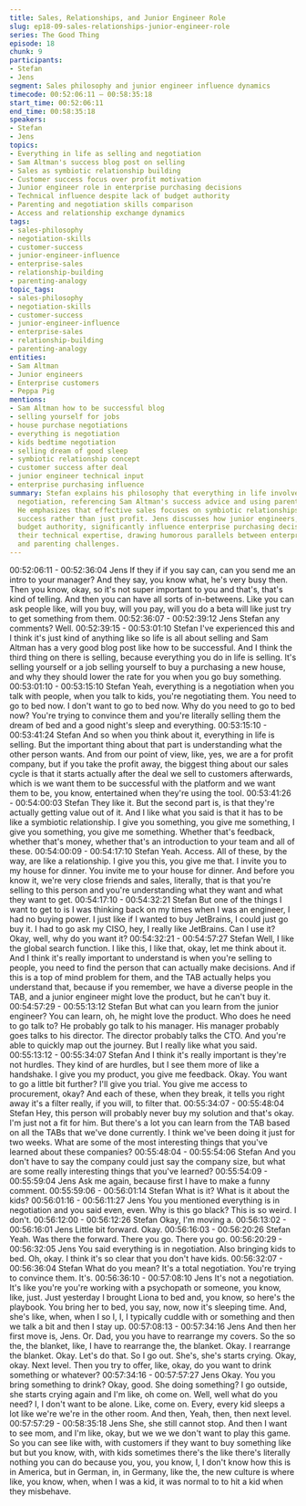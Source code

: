 ```yaml
---
title: Sales, Relationships, and Junior Engineer Role
slug: ep18-09-sales-relationships-junior-engineer-role
series: The Good Thing
episode: 18
chunk: 9
participants:
- Stefan
- Jens
segment: Sales philosophy and junior engineer influence dynamics
timecode: 00:52:06:11 – 00:58:35:18
start_time: 00:52:06:11
end_time: 00:58:35:18
speakers:
- Stefan
- Jens
topics:
- Everything in life as selling and negotiation
- Sam Altman's success blog post on selling
- Sales as symbiotic relationship building
- Customer success focus over profit motivation
- Junior engineer role in enterprise purchasing decisions
- Technical influence despite lack of budget authority
- Parenting and negotiation skills comparison
- Access and relationship exchange dynamics
tags:
- sales-philosophy
- negotiation-skills
- customer-success
- junior-engineer-influence
- enterprise-sales
- relationship-building
- parenting-analogy
topic_tags:
- sales-philosophy
- negotiation-skills
- customer-success
- junior-engineer-influence
- enterprise-sales
- relationship-building
- parenting-analogy
entities:
- Sam Altman
- Junior engineers
- Enterprise customers
- Peppa Pig
mentions:
- Sam Altman how to be successful blog
- selling yourself for jobs
- house purchase negotiations
- everything is negotiation
- kids bedtime negotiation
- selling dream of good sleep
- symbiotic relationship concept
- customer success after deal
- junior engineer technical input
- enterprise purchasing influence
summary: Stefan explains his philosophy that everything in life involves selling and
  negotiation, referencing Sam Altman's success advice and using parenting examples.
  He emphasizes that effective sales focuses on symbiotic relationships and customer
  success rather than just profit. Jens discusses how junior engineers, despite lacking
  budget authority, significantly influence enterprise purchasing decisions through
  their technical expertise, drawing humorous parallels between enterprise negotiations
  and parenting challenges.
---
```


00:52:06:11 - 00:52:36:04
Jens
If they if if you say can, can you send me an intro to your manager? And they say, you know
what, he's very busy then. Then you know, okay, so it's not super important to you and that's,
that's kind of telling. And then you can have all sorts of in-betweens. Like you can ask people
like, will you buy, will you pay, will you do a beta will like just try to get something from them.
00:52:36:07 - 00:52:39:12
Jens
Stefan any comments? Well.
00:52:39:15 - 00:53:01:10
Stefan
I've experienced this and I think it's just kind of anything like so life is all about selling and Sam
Altman has a very good blog post like how to be successful. And I think the third thing on there
is selling, because everything you do in life is selling. It's selling yourself or a job selling yourself
to buy a purchasing a new house, and why they should lower the rate for you when you go buy
something.
00:53:01:10 - 00:53:15:10
Stefan
Yeah, everything is a negotiation when you talk with people, when you talk to kids, you're
negotiating them. You need to go to bed now. I don't want to go to bed now. Why do you need to
go to bed now? You're trying to convince them and you're literally selling them the dream of bed
and a good night's sleep and everything.
00:53:15:10 - 00:53:41:24
Stefan
And so when you think about it, everything in life is selling. But the important thing about that
part is understanding what the other person wants. And from our point of view, like, yes, we are
a for profit company, but if you take the profit away, the biggest thing about our sales cycle is
that it starts actually after the deal we sell to customers afterwards, which is we want them to be
successful with the platform and we want them to be, you know, entertained when they're using
the tool.
00:53:41:26 - 00:54:00:03
Stefan
They like it. But the second part is, is that they're actually getting value out of it. And I like what
you said is that it has to be like a symbiotic relationship. I give you something, you give me
something, I give you something, you give me something. Whether that's feedback, whether
that's money, whether that's an introduction to your team and all of these.
00:54:00:09 - 00:54:17:10
Stefan
Yeah. Access. All of these, by the way, are like a relationship. I give you this, you give me that. I
invite you to my house for dinner. You invite me to your house for dinner. And before you know
it, we're very close friends and sales, literally, that is that you're selling to this person and you're
understanding what they want and what they want to get.
00:54:17:10 - 00:54:32:21
Stefan
But one of the things I want to get to is I was thinking back on my times when I was an engineer,
I had no buying power. I just like if I wanted to buy JetBrains, I could just go buy it. I had to go
ask my CISO, hey, I really like JetBrains. Can I use it? Okay, well, why do you want it?
00:54:32:21 - 00:54:57:27
Stefan
Well, I like the global search function. I like this, I like that, okay, let me think about it. And I think
it's really important to understand is when you're selling to people, you need to find the person
that can actually make decisions. And if this is a top of mind problem for them, and the TAB
actually helps you understand that, because if you remember, we have a diverse people in the
TAB, and a junior engineer might love the product, but he can't buy it.
00:54:57:29 - 00:55:13:12
Stefan
But what can you learn from the junior engineer? You can learn, oh, he might love the product.
Who does he need to go talk to? He probably go talk to his manager. His manager probably
goes talks to his director. The director probably talks the CTO. And you're able to quickly map
out the journey. But I really like what you said.
00:55:13:12 - 00:55:34:07
Stefan
And I think it's really important is they're not hurdles. They kind of are hurdles, but I see them
more of like a handshake. I give you my product, you give me feedback. Okay. You want to go a
little bit further? I'll give you trial. You give me access to procurement, okay? And each of these,
when they break, it tells you right away it's a filter really, if you will, to filter that.
00:55:34:07 - 00:55:48:04
Stefan
Hey, this person will probably never buy my solution and that's okay. I'm just not a fit for him. But
there's a lot you can learn from the TAB based on all the TABs that we've done currently. I think
we've been doing it just for two weeks. What are some of the most interesting things that you've
learned about these companies?
00:55:48:04 - 00:55:54:06
Stefan
And you don't have to say the company could just say the company size, but what are some
really interesting things that you've learned?
00:55:54:09 - 00:55:59:04
Jens
Ask me again, because first I have to make a funny comment.
00:55:59:06 - 00:56:01:14
Stefan
What is it? What is it about the kids?
00:56:01:16 - 00:56:11:27
Jens
You you mentioned everything is in negotiation and you said even, even. Why is this go black?
This is so weird. I don't.
00:56:12:00 - 00:56:12:26
Stefan
Okay, I'm moving a.
00:56:13:02 - 00:56:16:01
Jens
Little bit forward. Okay.
00:56:16:03 - 00:56:20:26
Stefan
Yeah. Was there the forward. There you go. There you go.
00:56:20:29 - 00:56:32:05
Jens
You said everything is in negotiation. Also bringing kids to bed. Oh, okay. I think it's so clear that
you don't have kids.
00:56:32:07 - 00:56:36:04
Stefan
What do you mean? It's a total negotiation. You're trying to convince them. It's.
00:56:36:10 - 00:57:08:10
Jens
It's not a negotiation. It's like you're you're working with a psychopath or someone, you know,
like, just. Just yesterday I brought Liona to bed and, you know, so here's the playbook. You
bring her to bed, you say, now, now it's sleeping time. And, she's like, when, when I so I, I, I
typically cuddle with or something and then we talk a bit and then I stay up.
00:57:08:13 - 00:57:34:16
Jens
And then her first move is, Jens. Or. Dad, you you have to rearrange my covers. So the so the,
the blanket, like, I have to rearrange the, the blanket. Okay. I rearrange the blanket. Okay. Let's
do that. So I go out. She's, she's starts crying. Okay, okay. Next level. Then you try to offer, like,
okay, do you want to drink something or whatever?
00:57:34:16 - 00:57:57:27
Jens
Okay. You you bring something to drink? Okay, good. She doing something? I go outside, she
starts crying again and I'm like, oh come on. Well, well what do you need? I, I don't want to be
alone. Like, come on. Every, every kid sleeps a lot like we're we're in the other room. And then,
Yeah, then, then next level.
00:57:57:29 - 00:58:35:18
Jens
She, she still cannot stop. And then I want to see mom, and I'm like, okay, but we we we don't
want to play this game. So you can see like with, with customers if they want to buy something
like but but you know, with, with kids sometimes there's the like there's literally nothing you can
do because you, you, you know, I, I don't know how this is in America, but in German, in, in
Germany, like the, the new culture is where like, you know, when, when I was a kid, it was
normal to to hit a kid when they misbehave.